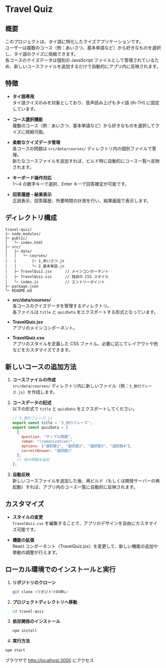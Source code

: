 # Travel Quiz

## 概要

このプロジェクトは、タイ語に特化したクイズアプリケーションです。  
ユーザーは複数のコース（例：あいさつ、基本単語など）から好きなものを選択し、タイ語のクイズに挑戦できます。  
各コースのクイズデータは個別の JavaScript ファイルとして管理されているため、新しいコースファイルを追加するだけで自動的にアプリ内に反映されます。

## 特徴

- **タイ語専用**  
  タイ語クイズのみを対象としており、音声読み上げもタイ語 (th-TH) に固定しています。

- **コース選択機能**  
  複数のコース（例：あいさつ、基本単語など）から好きなものを選択してクイズに挑戦可能。

- **柔軟なクイズデータ管理**  
  各コースの問題は `src/data/courses/` ディレクトリ内の個別ファイルで管理。  
  新たなコースファイルを追加すれば、ビルド時に自動的にコース一覧へ反映されます。

- **キーボード操作対応**  
  1～4 の数字キーで選択、Enter キーで回答確定が可能です。

- **回答履歴・結果表示**  
  正誤表示、回答履歴、所要時間の計測を行い、結果画面で表示します。

## ディレクトリ構成

```
travel-quiz/
├─ node_modules/
├─ public/
│   └─ index.html
├─ src/
│   ├─ data/
│   │   └─ courses/
│   │       ├─ 1_あいさつ.js
│   │       └─ 2_基本単語.js
│   ├─ TravelQuiz.jsx      // メインコンポーネント
│   ├─ TravelQuiz.css      // 独自の CSS スタイル
│   └─ index.js            // エントリーポイント
├─ package.json
└─ README.md
```

- **src/data/courses/**  
  各コースのクイズデータを管理するディレクトリ。  
  各ファイルは `title` と `quizData` をエクスポートする形式となっています。

- **TravelQuiz.jsx**  
  アプリのメインコンポーネント。

- **TravelQuiz.css**  
  アプリのスタイルを定義した CSS ファイル。必要に応じてレイアウトや色などをカスタマイズできます。

## 新しいコースの追加方法

1. **コースファイルの作成**  
   `src/data/courses/` ディレクトリ内に新しいファイル（例：`3_旅行フレーズ.js`）を作成します。

2. **コースデータの記述**  
   以下の形式で `title` と `quizData` をエクスポートしてください。

   ```js
   // 3_旅行フレーズ.js
   export const title = '3_旅行フレーズ';
   export const quizData = [
     {
       question: "サンプル問題",
       roman: "(romanization)",
       options: ["選択肢1", "選択肢2", "選択肢3", "選択肢4"],
       correctAnswer: "選択肢1"
     },
     // 他の問題を追加
   ];
   ```

3. **自動反映**  
   新しいコースファイルを追加した後、再ビルド（もしくは開発サーバーの再起動）すれば、アプリ内のコース一覧に自動的に反映されます。

## カスタマイズ

- **スタイルの変更**  
  `TravelQuiz.css` を編集することで、アプリのデザインを自由にカスタマイズ可能です。

- **機能の拡張**  
  React コンポーネント（TravelQuiz.jsx）を変更して、新しい機能の追加や挙動の調整が行えます。



## ローカル環境でのインストールと実行

1. **リポジトリのクローン**

   ```bash
   git clone <リポジトリのURL>
   ```

2. **プロジェクトディレクトリへ移動**

   ```bash
   cd travel-quiz
   ```

3. **依存関係のインストール**

   ```bash
   npm install
   ```

4. **実行方法**
  ```bash
  npm start
  ```

ブラウザで [http://localhost:3000](http://localhost:3000) にアクセス


